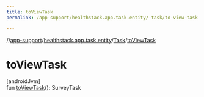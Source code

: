 ```yaml
---
title: toViewTask
permalink: /app-support/healthstack.app.task.entity/-task/to-view-task.html

---
```

//[app-support](/app-support.html)/[healthstack.app.task.entity](../index.html)/[Task](index.html)/[toViewTask](to-view-task.html)



# toViewTask



[androidJvm]\
fun [toViewTask](to-view-task.html)(): SurveyTask




